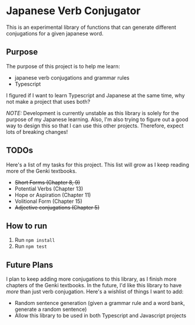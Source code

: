 # Japanese Verb Conjugator
This is an experimental library of functions that can generate different conjugations for a given japanese word. 

## Purpose
The purpose of this project is to help me learn:
* japanese verb conjugations and grammar rules
* Typescript

I figured if I want to learn Typescript and Japanese at the same time, why not make a project that uses both?

*NOTE:* Development is currently unstable as this library is solely for the purpose of my Japanese learning. Also, I'm also trying to figure out a good way to design this so that I can use this other projects. Therefore, expect lots of breaking changes!

## TODOs

Here's a list of my tasks for this project. This list will grow as I keep reading more of the Genki textbooks.

* ~~Short Forms (Chapter 8, 9)~~
* Potential Verbs (Chapter 13)
* Hope or Aspiration (Chapter 11)
* Volitional Form (Chapter 15)
* ~~Adjective conjugations (Chapter 5)~~

## How to run
1. Run `npm install`
2. Run `npm test`

## Future Plans
I plan to keep adding more conjugations to this library, as I finish more chapters of the Genki textbooks. In the future, I'd like this library to have *more* than just verb conjugation. Here's a wishlist of things I want to add:
* Random sentence generation (given a grammar rule and a word bank, generate a random sentence)
* Allow this library to be used in both Typescript and Javascript projects
